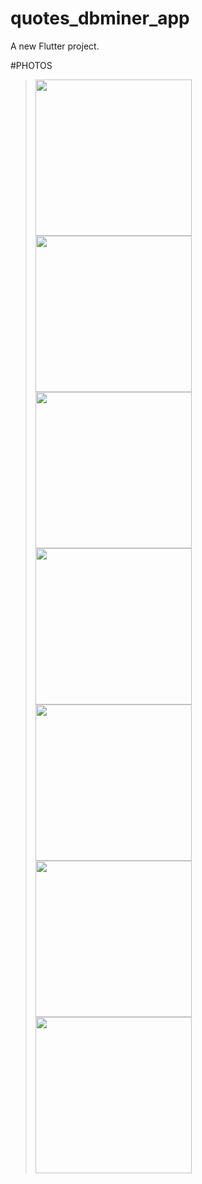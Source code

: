 # quotes_dbminer_app

A new Flutter project.

#PHOTOS

><img src = "https://github.com/Abhi-GhoGhari/quotes_dbminer_app/assets/143987211/db3f8e8f-d094-4a30-99bc-230c5e309388" width = "250">
><img src = "https://github.com/Abhi-GhoGhari/quotes_dbminer_app/assets/143987211/18fe59e6-7f25-430a-9378-cc2b0d607950" width = "250">
><img src = "https://github.com/Abhi-GhoGhari/quotes_dbminer_app/assets/143987211/f96c5d45-5efa-4b67-b67a-84b8379dbef5" width = "250">
><img src = "https://github.com/Abhi-GhoGhari/quotes_dbminer_app/assets/143987211/1fc9bcc8-c112-47ec-8b5f-332ae2d3a627" width = "250">
><img src = "https://github.com/Abhi-GhoGhari/quotes_dbminer_app/assets/143987211/3736ad54-3a9e-4c22-b358-99e09a2bc79d" width = "250">
><img src = "https://github.com/Abhi-GhoGhari/quotes_dbminer_app/assets/143987211/8a144e4d-04bf-41fd-a429-4ddaa86db0e5" width = "250">
><img src = "https://github.com/Abhi-GhoGhari/quotes_dbminer_app/assets/143987211/8881da1f-6058-47de-8050-8435ea9793c3" width = "250">

